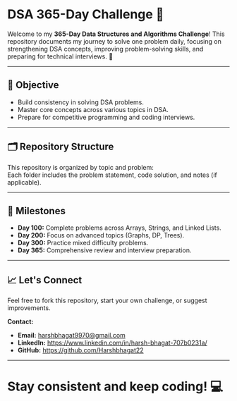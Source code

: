 # DSA 365-Day Challenge 🚀

Welcome to my **365-Day Data Structures and Algorithms Challenge**! This repository documents my journey to solve one problem daily, focusing on strengthening DSA concepts, improving problem-solving skills, and preparing for technical interviews. 🌟  

---

## 📌 Objective  
- Build consistency in solving DSA problems.  
- Master core concepts across various topics in DSA.  
- Prepare for competitive programming and coding interviews.  

---

## 🗂️ Repository Structure  
This repository is organized by topic and problem:  
Each folder includes the problem statement, code solution, and notes (if applicable).

---

## 🎯 Milestones  
- **Day 100:** Complete problems across Arrays, Strings, and Linked Lists.  
- **Day 200:** Focus on advanced topics (Graphs, DP, Trees).  
- **Day 300:** Practice mixed difficulty problems.  
- **Day 365:** Comprehensive review and interview preparation.

---

## 📈 Let's Connect  
Feel free to fork this repository, start your own challenge, or suggest improvements.  

**Contact:**  
- **Email:** harshbhagat9970@gmail.com  
- **LinkedIn:** https://www.linkedin.com/in/harsh-bhagat-707b0231a/ 
- **GitHub:** https://github.com/Harshbhagat22
---

# Stay consistent and keep coding! 💻
